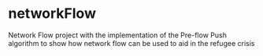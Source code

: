 # networkFlow
Network Flow project with the implementation of the Pre-flow Push algorithm to show how network flow can be used to aid in the refugee crisis
